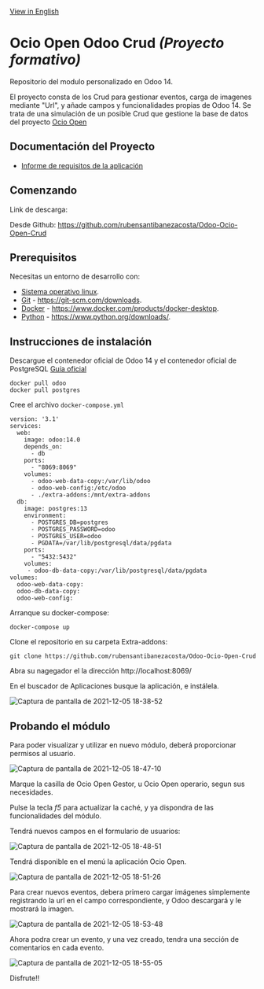 
[View in English]()

# Ocio Open Odoo Crud  *(Proyecto formativo)*

Repositorio del modulo personalizado en Odoo 14.

El proyecto consta de los Crud para gestionar eventos, carga de imagenes mediante "Url", y añade campos y funcionalidades propias de Odoo 14. Se trata de una simulación de un posible Crud que gestione la base de datos del proyecto [Ocio Open](https://github.com/rubensantibanezacosta/Ocio_Open)



## Documentación del Proyecto

- [Informe de requisitos de la aplicación](https://github.com/rubensantibanezacosta/Odoo-Ocio-Open-Crud/blob/main/docs/Requisitos.md)

## Comenzando

Link de descarga:

Desde Github: https://github.com/rubensantibanezacosta/Odoo-Ocio-Open-Crud

## Prerequisitos

Necesitas un entorno de desarrollo con:
* [Sistema operativo linux](https://www.linux.org/).
* [Git](https://git-scm.com) -  https://git-scm.com/downloads.
* [Docker](https://www.docker.com/) - https://www.docker.com/products/docker-desktop.
* [Python](https://www.python.org/downloads/) -  https://www.python.org/downloads/.

## Instrucciones de instalación

Descargue el contenedor oficial de Odoo 14 y el contenedor oficial de PostgreSQL
[Guía oficial](https://hub.docker.com/_/odoo)

```
docker pull odoo
docker pull postgres
```

Cree el archivo ```docker-compose.yml```

```
version: '3.1'
services:
  web:
    image: odoo:14.0
    depends_on:
      - db
    ports:
      - "8069:8069"
    volumes:
      - odoo-web-data-copy:/var/lib/odoo
      - odoo-web-config:/etc/odoo
      - ./extra-addons:/mnt/extra-addons
  db:
    image: postgres:13
    environment:
      - POSTGRES_DB=postgres
      - POSTGRES_PASSWORD=odoo
      - POSTGRES_USER=odoo
      - PGDATA=/var/lib/postgresql/data/pgdata
    ports:
      - "5432:5432"
    volumes:
     - odoo-db-data-copy:/var/lib/postgresql/data/pgdata
volumes:
  odoo-web-data-copy:
  odoo-db-data-copy:
  odoo-web-config:
```


Arranque su docker-compose:

```
docker-compose up
```

Clone el repositorio en su carpeta Extra-addons:

```
git clone https://github.com/rubensantibanezacosta/Odoo-Ocio-Open-Crud
```

Abra su nagegador el la dirección http://localhost:8069/


En el buscador de Aplicaciones busque la aplicación, e instálela.

![Captura de pantalla de 2021-12-05 18-38-52](https://user-images.githubusercontent.com/44450566/144759333-3de71503-c178-4413-94a1-a3b2db833b70.png)



## Probando el módulo

Para poder visualizar y utilizar en nuevo módulo, deberá proporcionar permisos al usuario.

![Captura de pantalla de 2021-12-05 18-47-10](https://user-images.githubusercontent.com/44450566/144759448-9b8ec65f-894c-404d-9bb0-87425af88b47.png)


Marque la casilla de Ocio Open Gestor, u Ocio Open operario, segun sus necesidades.

Pulse la tecla *f5* para actualizar la caché, y ya dispondra de las funcionalidades del módulo.

Tendrá nuevos campos en el formulario de usuarios:

![Captura de pantalla de 2021-12-05 18-48-51](https://user-images.githubusercontent.com/44450566/144759557-0301b2aa-7ecb-452d-afe0-d28468cfd13e.png)

Tendrá disponible en el menú la aplicación Ocio Open.

![Captura de pantalla de 2021-12-05 18-51-26](https://user-images.githubusercontent.com/44450566/144759606-11d09f07-b1d1-4f49-80db-77828b1df1a8.png)

Para crear nuevos eventos, debera primero cargar imágenes simplemente registrando la url en el campo correspondiente, y Odoo descargará y le mostrará la imagen.

![Captura de pantalla de 2021-12-05 18-53-48](https://user-images.githubusercontent.com/44450566/144759658-f29ac470-d557-4293-93a1-62e4b793c973.png)

Ahora podra crear un evento, y una vez creado, tendra una sección de comentarios en cada evento.

![Captura de pantalla de 2021-12-05 18-55-05](https://user-images.githubusercontent.com/44450566/144759700-cc1c6761-8d5a-4543-acad-b8d89a350769.png)


Disfrute!!
